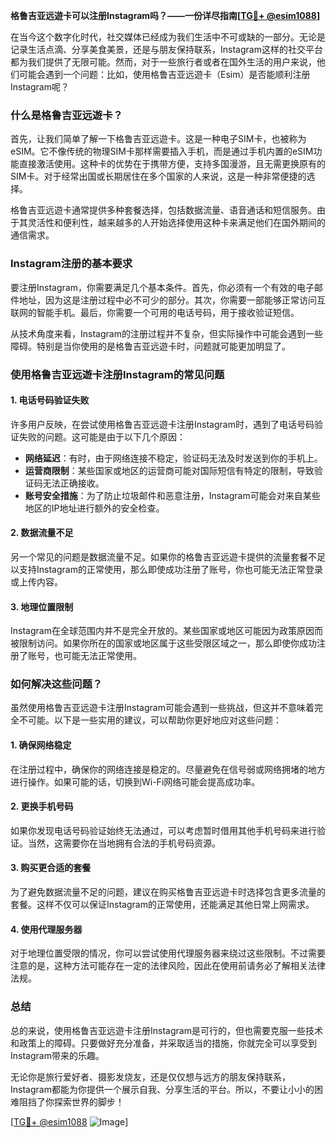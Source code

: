 **格鲁吉亚远遊卡可以注册Instagram吗？——一份详尽指南[[TG💪+ @esim1088](https://t.me/s/esim1088)]**

在当今这个数字化时代，社交媒体已经成为我们生活中不可或缺的一部分。无论是记录生活点滴、分享美食美景，还是与朋友保持联系，Instagram这样的社交平台都为我们提供了无限可能。然而，对于一些旅行者或者在国外生活的用户来说，他们可能会遇到一个问题：比如，使用格鲁吉亚远遊卡（Esim）是否能顺利注册Instagram呢？

### 什么是格鲁吉亚远遊卡？

首先，让我们简单了解一下格鲁吉亚远遊卡。这是一种电子SIM卡，也被称为eSIM。它不像传统的物理SIM卡那样需要插入手机，而是通过手机内置的eSIM功能直接激活使用。这种卡的优势在于携带方便，支持多国漫游，且无需更换原有的SIM卡。对于经常出国或长期居住在多个国家的人来说，这是一种非常便捷的选择。

格鲁吉亚远遊卡通常提供多种套餐选择，包括数据流量、语音通话和短信服务。由于其灵活性和便利性，越来越多的人开始选择使用这种卡来满足他们在国外期间的通信需求。

### Instagram注册的基本要求

要注册Instagram，你需要满足几个基本条件。首先，你必须有一个有效的电子邮件地址，因为这是注册过程中必不可少的部分。其次，你需要一部能够正常访问互联网的智能手机。最后，你需要一个可用的电话号码，用于接收验证短信。

从技术角度来看，Instagram的注册过程并不复杂，但实际操作中可能会遇到一些障碍。特别是当你使用的是格鲁吉亚远遊卡时，问题就可能更加明显了。

### 使用格鲁吉亚远遊卡注册Instagram的常见问题

#### 1. 电话号码验证失败

许多用户反映，在尝试使用格鲁吉亚远遊卡注册Instagram时，遇到了电话号码验证失败的问题。这可能是由于以下几个原因：

- **网络延迟**：有时，由于网络连接不稳定，验证码无法及时发送到你的手机上。
- **运营商限制**：某些国家或地区的运营商可能对国际短信有特定的限制，导致验证码无法正确接收。
- **账号安全措施**：为了防止垃圾邮件和恶意注册，Instagram可能会对来自某些地区的IP地址进行额外的安全检查。

#### 2. 数据流量不足

另一个常见的问题是数据流量不足。如果你的格鲁吉亚远遊卡提供的流量套餐不足以支持Instagram的正常使用，那么即使成功注册了账号，你也可能无法正常登录或上传内容。

#### 3. 地理位置限制

Instagram在全球范围内并不是完全开放的。某些国家或地区可能因为政策原因而被限制访问。如果你所在的国家或地区属于这些受限区域之一，那么即使你成功注册了账号，也可能无法正常使用。

### 如何解决这些问题？

虽然使用格鲁吉亚远遊卡注册Instagram可能会遇到一些挑战，但这并不意味着完全不可能。以下是一些实用的建议，可以帮助你更好地应对这些问题：

#### 1. 确保网络稳定

在注册过程中，确保你的网络连接是稳定的。尽量避免在信号弱或网络拥堵的地方进行操作。如果可能的话，切换到Wi-Fi网络可能会提高成功率。

#### 2. 更换手机号码

如果你发现电话号码验证始终无法通过，可以考虑暂时借用其他手机号码来进行验证。当然，这需要你在当地拥有合法的手机号码资源。

#### 3. 购买更合适的套餐

为了避免数据流量不足的问题，建议在购买格鲁吉亚远遊卡时选择包含更多流量的套餐。这样不仅可以保证Instagram的正常使用，还能满足其他日常上网需求。

#### 4. 使用代理服务器

对于地理位置受限的情况，你可以尝试使用代理服务器来绕过这些限制。不过需要注意的是，这种方法可能存在一定的法律风险，因此在使用前请务必了解相关法律法规。

### 总结

总的来说，使用格鲁吉亚远遊卡注册Instagram是可行的，但也需要克服一些技术和政策上的障碍。只要做好充分准备，并采取适当的措施，你就完全可以享受到Instagram带来的乐趣。

无论你是旅行爱好者、摄影发烧友，还是仅仅想与远方的朋友保持联系，Instagram都能为你提供一个展示自我、分享生活的平台。所以，不要让小小的困难阻挡了你探索世界的脚步！

[[TG💪+ @esim1088](https://t.me/s/esim1088) ![Image](https://i.postimg.cc/4NQfJmqS/Snipaste-2025-05-13-00-14-12.png)]